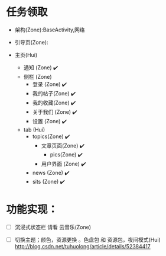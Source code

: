 # 任务领取

* 架构(Zone):BaseActivity,网络

* 引导页(Zone):

* 主页(Hui)
    * 通知 (Zone)  ✔️
    * 侧栏 (Zone)
        * 登录 (Zone) ✔️
        * 我的帖子(Zone) ✔️
        * 我的收藏(Zone) ✔️
        * 关于我们 (Zone) ✔️
        * 设置 (Zone) ✔️
    * tab (Hui)
        * topics(Zone) ✔️
            * 文章页面(Zone) ✔️
                * pics(Zone) ✔️
            * 用户界面 (Zone) ✔️
        * news (Zone) ✔️
        * sits (Zone) ✔️

# 功能实现：

- [ ] 沉浸式状态栏  请看 云音乐(Zone)

- [ ] 切换主题；颜色，资源更换  。色盘包 和  资源包，夜间模式(Hui)
http://blog.csdn.net/tuhuolong/article/details/52384417

